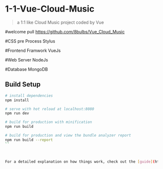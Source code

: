 # 1-1-Vue-Cloud-Music

> a 1:1 like Cloud Music project coded by Vue

#welcome pull
https://github.com/8bulbs/Vue_Cloud_Music

#CSS pre Process
 Stylus

#Frontend Framwork
 VueJs

#Web Server
 NodeJs

#Database
 MongoDB

## Build Setup

``` bash
# install dependencies
npm install

# serve with hot reload at localhost:8080
npm run dev

# build for production with minification
npm run build

# build for production and view the bundle analyzer report
npm run build --report
``



For a detailed explanation on how things work, check out the [guide](http://vuejs-templates.github.io/webpack/) and [docs for vue-loader](http://vuejs.github.io/vue-loader).
